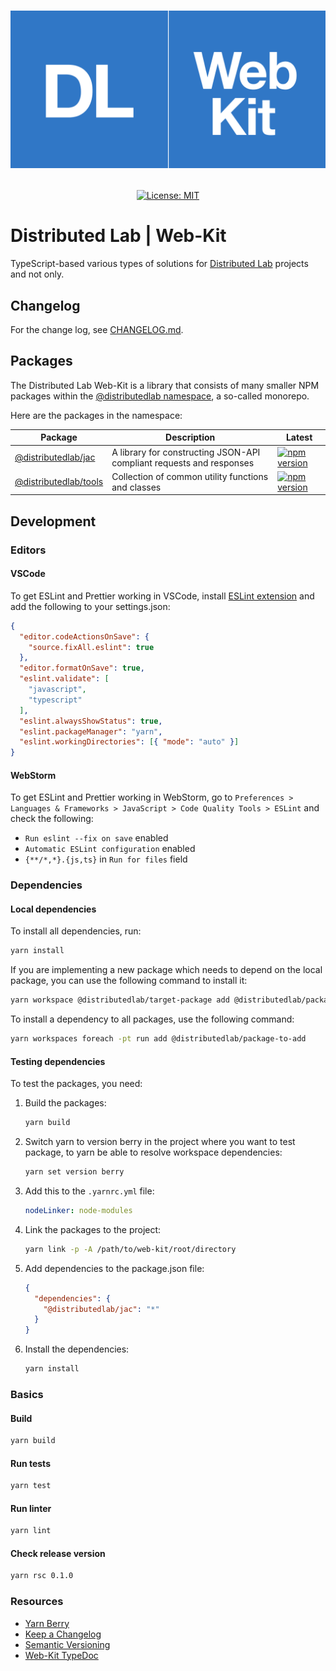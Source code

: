 <h1><p align="center"><img alt="Distributed Lab | Web-Kit" src="https://raw.githubusercontent.com/distributed-lab/web-kit/main/assets/logo.png" width="876" /></p></h1>

<div align="center">
  <a href="https://github.com/distributed-lab/web-kit/blob/main/LICENSE">
    <img alt="License: MIT" src="https://img.shields.io/github/license/distributed-lab/web-kit.svg" />
  </a>
</div>

# Distributed Lab | Web-Kit

TypeScript-based various types of solutions for [Distributed Lab](https://distributedlab.com/) projects and not only.

## Changelog

For the change log, see [CHANGELOG.md](https://github.com/rarimo/js-sdk/blob/main/CHANGELOG.md).


## Packages

The Distributed Lab Web-Kit is a library that consists of many smaller NPM packages within the
[@distributedlab namespace](https://www.npmjs.com/org/distributedlab), a so-called monorepo.

Here are the packages in the namespace:

| Package                                                                                         | Description                                                          | Latest                                                                                                                        |
|-------------------------------------------------------------------------------------------------|----------------------------------------------------------------------|-------------------------------------------------------------------------------------------------------------------------------|
| [@distributedlab/jac](https://distributed-lab.github.io/web-kit/_distributedlab_jac.html)       | A library for constructing JSON-API compliant requests and responses | [![npm version](https://img.shields.io/npm/v/@distributedlab/jac.svg)](https://www.npmjs.com/package/@distributedlab/jac)     |
| [@distributedlab/tools](https://distributed-lab.github.io/web-kit/_distributedlab_tools.html)   | Collection of common utility functions and classes                   | [![npm version](https://img.shields.io/npm/v/@distributedlab/tools.svg)](https://www.npmjs.com/package/@distributedlab/tools) |

## Development

### Editors

#### VSCode

To get ESLint and Prettier working in VSCode, install [ESLint extension] and add the following to your settings.json:

```json
{
  "editor.codeActionsOnSave": {
    "source.fixAll.eslint": true
  },
  "editor.formatOnSave": true,
  "eslint.validate": [
    "javascript",
    "typescript"
  ],
  "eslint.alwaysShowStatus": true,
  "eslint.packageManager": "yarn",
  "eslint.workingDirectories": [{ "mode": "auto" }]
}
```


[ESLint extension]: https://marketplace.visualstudio.com/items?itemName=dbaeumer.vscode-eslint

#### WebStorm

To get ESLint and Prettier working in WebStorm, go to `Preferences > Languages & Frameworks > JavaScript > Code Quality Tools > ESLint` and check the following:
- `Run eslint --fix on save` enabled
- `Automatic ESLint configuration` enabled
- `{**/*,*}.{js,ts}` in `Run for files` field


### Dependencies

#### Local dependencies

To install all dependencies, run:
```bash
yarn install
```

If you are implementing a new package which needs to depend on the local package, you can use the following command to install it:
```bash
yarn workspace @distributedlab/target-package add @distributedlab/package-to-add
```

To install a dependency to all packages, use the following command:
```bash
yarn workspaces foreach -pt run add @distributedlab/package-to-add
```

#### Testing dependencies

To test the packages, you need:

1. Build the packages:

    ```bash
    yarn build
    ```
2. Switch yarn to version berry in the project where you want to test package, to yarn be able to resolve workspace dependencies:

    ```bash
    yarn set version berry
    ```
3. Add this to the `.yarnrc.yml` file:

    ```yaml
    nodeLinker: node-modules
    ```
4. Link the packages to the project:

    ```bash
    yarn link -p -A /path/to/web-kit/root/directory
    ```
5. Add dependencies to the package.json file:

    ```json
    {
      "dependencies": {
        "@distributedlab/jac": "*"
      }
    }
    ```

6. Install the dependencies:
    ```bash
    yarn install
    ```

### Basics

#### Build

```bash
yarn build
```

#### Run tests

```bash
yarn test
```

#### Run linter

```bash
yarn lint
```

#### Check release version

```bash
yarn rsc 0.1.0
```

### Resources
- [Yarn Berry](https://yarnpkg.com/cli/install)
- [Keep a Changelog](https://keepachangelog.com/en/1.0.0/)
- [Semantic Versioning](https://semver.org/spec/v2.0.0.html)
- [Web-Kit TypeDoc](https://distributed-lab.github.io/web-kit)
